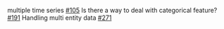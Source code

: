 multiple time series [#105](https://github.com/zhouhaoyi/Informer2020/issues/105)
Is there a way to deal with categorical feature? [#191](https://github.com/zhouhaoyi/Informer2020/issues/191)
Handling multi entity data [#271](https://github.com/zhouhaoyi/Informer2020/issues/271)